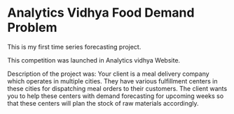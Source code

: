 # Analytics Vidhya Food Demand Problem
This is my first time series forecasting project.

This competition was launched in Analytics vidhya Website.

Description of the project was: Your client is a meal delivery company which operates in multiple cities. They have various fulfillment centers in these cities for dispatching meal orders to their customers. The client wants you to help these centers with demand forecasting for upcoming weeks so that these centers will plan the stock of raw materials accordingly.

